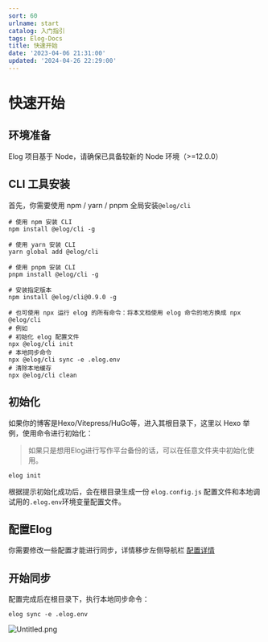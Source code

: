 ```yaml
---
sort: 60
urlname: start
catalog: 入门指引
tags: Elog-Docs
title: 快速开始
date: '2023-04-06 21:31:00'
updated: '2024-04-26 22:29:00'
---
```


# 快速开始


## 环境准备


Elog 项目基于 Node，请确保已具备较新的 Node 环境（>=12.0.0）


## CLI 工具安装


首先，你需要使用 npm / yarn / pnpm 全局安装`@elog/cli`


```shell
# 使用 npm 安装 CLI
npm install @elog/cli -g

# 使用 yarn 安装 CLI
yarn global add @elog/cli

# 使用 pnpm 安装 CLI
pnpm install @elog/cli -g

# 安装指定版本
npm install @elog/cli@0.9.0 -g

# 也可使用 npx 运行 elog 的所有命令：将本文档使用 elog 命令的地方换成 npx @elog/cli
# 例如
# 初始化 elog 配置文件
npx @elog/cli init
# 本地同步命令
npx @elog/cli sync -e .elog.env
# 清除本地缓存
npx @elog/cli clean
```


## 初始化


如果你的博客是Hexo/Vitepress/HuGo等，进入其根目录下，这里以 Hexo 举例，使用命令进行初始化：


> 如果只是想用Elog进行写作平台备份的话，可以在任意文件夹中初始化使用。


```shell
elog init
```


根据提示初始化成功后，会在根目录生成一份 `elog.config.js` 配置文件和本地调试用的`.elog.env`环境变量配置文件。


## 配置Elog


你需要修改一些配置才能进行同步，详情移步左侧导航栏 [配置详情](/notion/config-catalog) 


## 开始同步


配置完成后在根目录下，执行本地同步命令：


```shell
elog sync -e .elog.env
```


![Untitled.png](https://image.1874.cool/elog-docs-images/fe4c43e0f09a7751297205a26c2e07c3.png)


